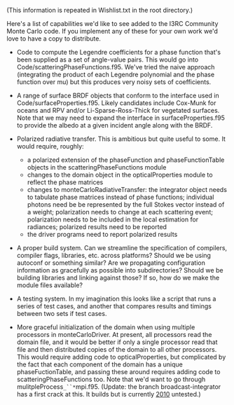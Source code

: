 (This information is repeated in Wishlist.txt in the root directory.)

Here's a list of capabilities we'd like to see added to the I3RC Community Monte
Carlo code. If you implement any of these for your own work we'd love to have
a copy to distribute.

  * Code to compute the Legendre coefficients for a phase function that's been supplied as a set of angle-value pairs. This would go into Code/scatteringPhaseFunctions.f95. We've tried the naive approach (integrating the product of each Legendre polynomial and the phase function over mu) but this  produces very noisy sets of coefficients.

  * A range of surface BRDF objects that conform to the interface used   in Code/surfaceProperties.f95. Likely candidates include Cox-Munk for oceans and RPV and/or Li-Sparse-Ross-Thick for vegetated surfaces. Note that we may need to expand the interface in surfaceProperties.f95 to provide the albedo at a given incident angle along with the BRDF.

  * Polarized radiative transfer. This is ambitious but quite useful to some. It would require, roughly:
    * a polarized extension of the phaseFunction and phaseFunctionTable objects in the scatteringPhaseFunctions module
    * changes to the domain object in the opticalProperties module to reflect the phase matrices
    * changes to monteCarloRadiativeTransfer: the integrator object needs to tabulate phase matrices instead of phase functions; individual photons need be be represented by the full Stokes vector instead of a weight; polarization needs to change  at each scattering event; polarization needs to be included in the local estimation  for radiances; polarized results need to be reported
    * the driver programs need to report polarized results

  * A proper build system. Can we streamline the specification of compilers, compiler flags, libraries, etc. across platforms? Should we be using autoconf or something similar? Are we propagating configuration information as gracefully as possible into subdirectories? Should we be building libraries and linking against those? If so, how do we make the module files available?

  * A testing system. In my imagination this looks like a script that runs a series of  test cases, and another that compares results and timings between two sets if test cases.

  * More graceful initialization of the domain when using multiple processors in  monteCarloDriver. At present, all processors read the domain file, and it would  be better if only a single processor read that file and then distributed copies of the  domain to all other processors. This would require adding code to opticalProperties, but  complicated by the fact that each component of the domain has a unique phaseFuctionTable,  and passing these around requires adding code to scatteringPhaseFunctions too. Note that  we'd want to go through mulitpleProcess`_``*`mpi.f95. (Update: the branch broadcast-integrator has a first crack at this. It builds but is currently [2010](Feb.md) untested.)